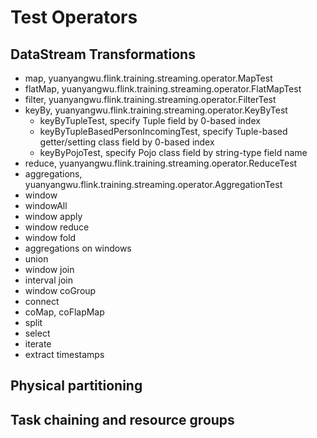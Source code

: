 # Test Operators

## DataStream Transformations

- map, yuanyangwu.flink.training.streaming.operator.MapTest
- flatMap, yuanyangwu.flink.training.streaming.operator.FlatMapTest
- filter, yuanyangwu.flink.training.streaming.operator.FilterTest
- keyBy, yuanyangwu.flink.training.streaming.operator.KeyByTest
  - keyByTupleTest, specify Tuple field by 0-based index
  - keyByTupleBasedPersonIncomingTest, specify Tuple-based getter/setting class field by 0-based index
  - keyByPojoTest, specify Pojo class field by string-type field name
- reduce, yuanyangwu.flink.training.streaming.operator.ReduceTest
- aggregations, yuanyangwu.flink.training.streaming.operator.AggregationTest
- window
- windowAll
- window apply
- window reduce
- window fold
- aggregations on windows
- union
- window join
- interval join
- window coGroup
- connect
- coMap, coFlapMap
- split
- select
- iterate
- extract timestamps

## Physical partitioning

## Task chaining and resource groups
